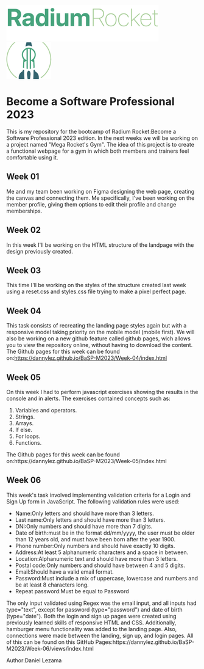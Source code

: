 ![Titulo Radium Rocket](assets/imgs/titulo-rr.png) ![Alt text](assets/imgs/logo-rr.png)

# Become a Software Professional 2023

This is my repository for the bootcamp of Radium Rocket:Become a Software Professional 2023 edition.
In the next weeks we will be working on a project named "Mega Rocket's Gym".
The idea of this project is to create a functional webpage for a gym in which both members and trainers feel comfortable using it.

## Week 01

Me and my team been working on Figma designing the web page, creating the canvas and connecting them. Me specifically, I've been working on the member profile, giving them options to edit their profile and change memberships.

## Week 02

In this week I'll be working on the HTML structure of the landpage with the design previously created.

## Week 03

This time I'll be working on the styles of the structure created last week using a reset.css and styles.css file trying to make a pixel perfect page.

## Week 04

This task consists of recreating the landing page styles again but with a responsive model taking priority on the mobile model (mobile first).
We will also be working on a new github feature called github pages, wich allows you to view the repository online, without having to download the content.
The Github pages for this week can be found on:https://dannylez.github.io/BaSP-M2023/Week-04/index.html

## Week 05

On this week I had to perform javascript exercises showing the results in the console and in alerts.
The exercises contained concepts such as:

<ol>
    <li>Variables and operators.</li>
    <li>Strings.</li>
    <li>Arrays.</li>
    <li>If else.</li>
    <li>For loops.</li>
    <li>Functions.</li>
</ol>
The Github pages for this week can be found on:https://dannylez.github.io/BaSP-M2023/Week-05/index.html

## Week 06

This week's task involved implementing validation criteria for a Login and Sign Up form in JavaScript. The following validation rules were used:

<ul>
    <li>Name:Only letters and should have more than 3 letters.</li>
    <li>Last name:Only letters and should have more than 3 letters.</li>
    <li>DNI:Only numbers and should have more than 7 digits.</li>
    <li>Date of birth:must be in the format dd/mm/yyyy, the user must be older than 12 years old, and must have been born after the year 1900.</li>
    <li>Phone number:Only numbers and should have exactly 10 digits.</li>
    <li>Address:At least 5 alphanumeric characters and a space in between.</li>
    <li>Location:Alphanumeric text and should have more than 3 letters.</li>
    <li>Postal code:Only numbers and should have between 4 and 5 digits.</li>
    <li>Email:Should have a valid email format.</li>
    <li>Password:Must include a mix of uppercase, lowercase and numbers and be at least 8 characters long.</li>
    <li>Repeat password:Must be equal to Password</li>
</ul>
The only input validated using Regex was the email input, and all inputs had type="text", except for password (type="password") and date of birth (type="date").
Both the login and sign up pages were created using previously learned skills of responsive HTML and CSS. Additionally, hamburger menu functionality was added to the landing page. Also, connections were made between the landing, sign up, and login pages. All of this can be found on this GitHub Pages:https://dannylez.github.io/BaSP-M2023/Week-06/views/index.html

Author:Daniel Lezama

